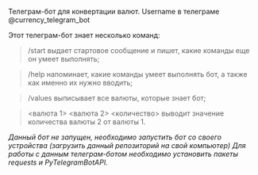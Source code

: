
Телеграм-бот для конвертации валют. 
Username в телеграме @currency_telegram_bot

Этот телеграм-бот знает несколько команд:

>/start выдает стартовое сообщение и пишет, какие команды еще он умеет выполнять;

>/help напоминает, какие команды умеет выполнять бот, а также как именно их нужно вводить;

>/values выписывает все валюты, которые знает бот;

><валюта 1> <валюта 2> <количество> выводит значение количества валюты 2 от валюты 1.

*Данный бот не запущен, необходимо запустить бот со своего устройства (загрузить данный репозиторий на свой компьютер)
Для работы с данным телеграм-ботом необходимо установить пакеты requests и PyTelegramBotAPI.*